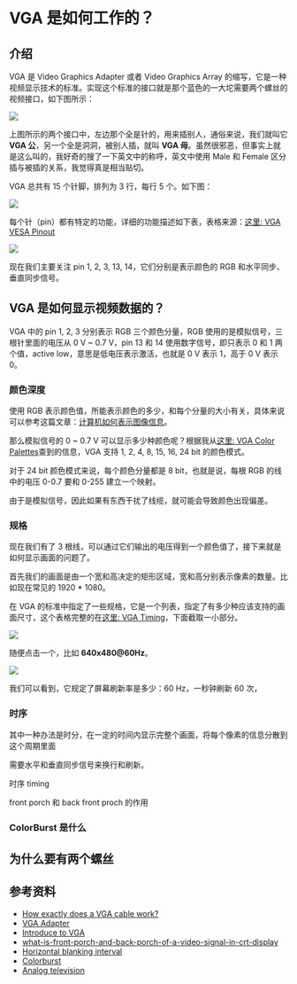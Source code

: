 # VGA 是如何工作的？

## 介绍

VGA 是 Video Graphics Adapter 或者 Video Graphics Array 的缩写，它是一种视频显示技术的标准。实现这个标准的接口就是那个蓝色的一大坨需要两个螺丝的视频接口，如下图所示：

![](../img/img_vga.jpg)

上图所示的两个接口中，左边那个全是针的，用来插别人，通俗来说，我们就叫它 **VGA 公**，另一个全是洞洞，被别人插，就叫 **VGA 母**。虽然很邪恶，但事实上就是这么叫的，我好奇的搜了一下英文中的称呼，英文中使用 Male 和 Female 区分插与被插的关系，我觉得真是相当贴切。

VGA 总共有 15 个针脚，排列为 3 行，每行 5 个。如下图：

![](../img/img_vga_port.png)

每个针（pin）都有特定的功能，详细的功能描述如下表，表格来源：[这里: VGA VESA Pinout](https://pinouts.ru/Video/VGAVesaDdc_pinout.shtml)

![](../img/img_vga_pin_table.png)

现在我们主要关注 pin 1, 2, 3, 13, 14，它们分别是表示颜色的 RGB 和水平同步、垂直同步信号。

## VGA 是如何显示视频数据的？

VGA 中的 pin 1, 2, 3 分别表示 RGB 三个颜色分量，RGB 使用的是模拟信号，三根针里面的电压从 0 V ~ 0.7 V，pin 13 和 14 使用数字信号，即只表示 0 和 1 两个值，active low，意思是低电压表示激活，也就是 0 V 表示 1，高于 0 V 表示 0。

### 颜色深度

使用 RGB 表示颜色值，所能表示颜色的多少，和每个分量的大小有关，具体来说可以参考这篇文章：[计算机如何表示图像信息]()。

那么模拟信号的 0 ~ 0.7 V 可以显示多少种颜色呢？根据我从[这里: VGA Color Palettes](https://www.fountainware.com/EXPL/vga_color_palettes.htm)查到的信息，VGA 支持 1, 2, 4, 8, 15, 16, 24 bit 的颜色模式。

对于 24 bit 颜色模式来说，每个颜色分量都是 8 bit，也就是说，每根 RGB 的线中的电压 0-0.7 要和 0-255 建立一个映射。

由于是模拟信号，因此如果有东西干扰了线缆，就可能会导致颜色出现偏差。

### 规格

现在我们有了 3 根线，可以通过它们输出的电压得到一个颜色值了，接下来就是如何显示画面的问题了。

首先我们的画面是由一个宽和高决定的矩形区域，宽和高分别表示像素的数量。比如现在常见的 1920 * 1080。

在 VGA 的标准中指定了一些规格，它是一个列表，指定了有多少种应该支持的画面尺寸，这个表格完整的在[这里: VGA Timing](http://tinyvga.com/vga-timing)，下面截取一小部分。

![](../img/img_vga_spec_table.png)

随便点击一个，比如 **640x480@60Hz**。

![](../img/img_vga_640_480.png)

我们可以看到，它规定了屏幕刷新率是多少：60 Hz，一秒钟刷新 60 次，


### 时序

其中一种办法是时分，在一定的时间内显示完整个画面，将每个像素的信息分散到这个周期里面

需要水平和垂直同步信号来换行和刷新。

时序 timing

front porch 和 back front proch 的作用

### ColorBurst 是什么

## 为什么要有两个螺丝

## 参考资料

* [How exactly does a VGA cable work?](https://electronics.stackexchange.com/questions/166681/how-exactly-does-a-vga-cable-work)
* [VGA Adapter](http://www.eecg.utoronto.ca/~jayar/ece241_06F/vga/index.html)
* [Introduce to VGA](http://media.ee.ntu.edu.tw/personal/pcwu/dclab/dclab_10.pdf)
* [what-is-front-porch-and-back-porch-of-a-video-signal-in-crt-display](https://electronics.stackexchange.com/questions/201011/what-is-front-porch-and-back-porch-of-a-video-signal-in-crt-display/201014#201014)
* [Horizontal blanking interval](https://en.wikipedia.org/wiki/Horizontal_blanking_interval)
* [Colorburst](https://en.wikipedia.org/wiki/Colorburst)
* [Analog television](https://en.wikipedia.org/wiki/Analog_television)